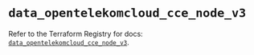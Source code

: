 # `data_opentelekomcloud_cce_node_v3`

Refer to the Terraform Registry for docs: [`data_opentelekomcloud_cce_node_v3`](https://registry.terraform.io/providers/opentelekomcloud/opentelekomcloud/1.36.51/docs/data-sources/cce_node_v3).
